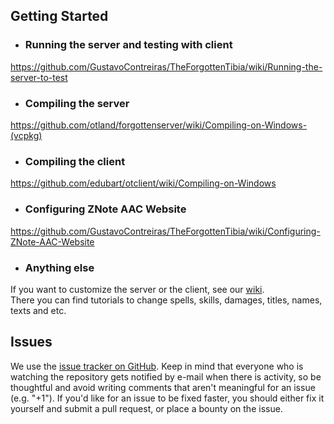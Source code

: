 ## Getting Started

- ### Running the server and testing with client
https://github.com/GustavoContreiras/TheForgottenTibia/wiki/Running-the-server-to-test

- ### Compiling the server
https://github.com/otland/forgottenserver/wiki/Compiling-on-Windows-(vcpkg)

- ### Compiling the client
https://github.com/edubart/otclient/wiki/Compiling-on-Windows

- ### Configuring ZNote AAC Website
https://github.com/GustavoContreiras/TheForgottenTibia/wiki/Configuring-ZNote-AAC-Website

- ### Anything else
If you want to customize the server or the client, see our [wiki](https://github.com/GustavoContreiras/TheForgottenTibia/wiki).  
There you can find tutorials to change spells, skills, damages, titles, names, texts and etc.

## Issues

We use the [issue tracker on GitHub](https://github.com/GustavoContreiras/TheForgottenTibia/issues). Keep in mind that everyone who is watching the repository gets notified by e-mail when there is activity, so be thoughtful and avoid writing comments that aren't meaningful for an issue (e.g. "+1"). If you'd like for an issue to be fixed faster, you should either fix it yourself and submit a pull request, or place a bounty on the issue.
